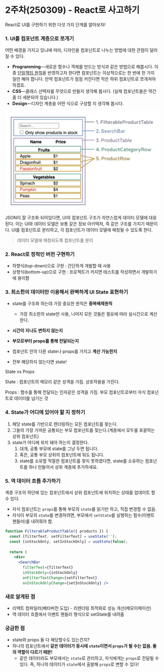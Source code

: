 # 2주차(250309) - React로 사고하기

React로 UI를 구현하기 위한 다섯 가지 단계를 알아보자!

### **1. UI를 컴포넌트 계층으로 쪼개기**

어떤 배경을 가지고 있냐에 따라, 디자인을 컴포넌트로 나누는 방법에 대한 관점이 달라질 수 있다.

- **Programming**—새로운 함수나 객체를 만드는 방식과 같은 방법으로 해봅시다. 이 중 [단일책임 원칙](https://ko.wikipedia.org/wiki/%EB%8B%A8%EC%9D%BC_%EC%B1%85%EC%9E%84_%EC%9B%90%EC%B9%99)을 반영하고자 한다면 컴포넌트는 이상적으로는 한 번에 한 가지 일만 해야 합니다. 만약 컴포넌트가 점점 커진다면 작은 하위 컴포넌트로 쪼개져야 하겠죠.
- **CSS**—클래스 선택자를 무엇으로 만들지 생각해 봅시다. (실제 컴포넌트들은 약간 좀 더 세분되어 있습니다.)
- **Design**—디자인 계층을 어떤 식으로 구성할 지 생각해 봅시다.

![image.png](https://github.com/Frontend-Study-Club/React_Docs/blob/main/gyuri/images/250309_01.png)

JSON이 잘 구조화 되어있다면, UI의 컴포넌트 구조가 자연스럽게 데이터 모델에 대응된다. 이는 UI와 데이터 모델은 보통 같은 정보 아키텍처, 즉 같은 구조를 가지기 때문이다. UI를 컴포넌트로 분리하고, 각 컴포넌트가 데이터 모델에 매칭될 수 있도록 한다.

> 데이터 모델에 매칭되도록 컴포넌트를 분리

### 2. **React로 정적인 버전 구현하기**

- 하향식(top-down)으로 구현 : 간단하게 개발할 때 사용
- 상향식(bottom-up)으로 구현 : 프로젝트가 커지면 테스트를 작성하면서 개발하기에 용이함

### 3. **최소한의 데이터만 이용해서 완벽하게 UI State 표현하기**

- state를 구조화 하는데 가장 중요한 원칙은 **중복배제원칙**

  - 가장 최소한의 state만 사용, 나머지 모든 것들은 필요에 따라 실시간으로 계산한다.

- **시간이 지나도 변하지 않는지**
- **부모로부터 props를 통해 전달되는지**
- 컴포넌트 안의 다른 state나 props를 가지고 **계산 가능한지**
- 전부 해당하지 않는다면 state!

State vs Props

State : 컴포넌트의 메모리 같은 성격을 가짐. 상호작용을 가진다.

Props : 함수를 통해 전달되는 인자같은 성격을 가짐. 부모 컴포넌트로부터 자식 컴포넌트로 데이터를 넘기는 것

### 4. State가 어디에 있어야 할 지 정하기

1. 해당 state를 기반으로 렌더링하는 모든 컴포넌트를 찾는다.
2. 그들의 가장 가까운 공통되는 부모 컴포넌트를 찾는다.(계층에서 모두를 포괄하는 상위 컴포넌트)
3. state가 어디에 위치 돼야 하는지 결정한다.
   1. 대개, 공통 부모에 state를 그냥 두면 됩니다.
   2. 혹은, 공통 부모 상위의 컴포넌트에 둬도 됩니다.
   3. state를 소유할 적절한 컴포넌트를 찾지 못하였다면, state를 소유하는 컴포넌트를 하나 만들어서 상위 계층에 추가하세요.

### **5. 역 데이터 흐름 추가하기**

계층 구조의 하단에 있는 컴포넌트에서 상위 컴포넌트에 위치하는 상태를 업데이트 할 수 있다.

- 자식 컴포넌트는 `props`를 통해 부모의 `state`를 읽기만 하고, 직접 변경할 수 없음.
- 자식이 부모의 `state`를 변경하려면, 부모에서 `setState`를 실행하는 함수(이벤트 핸들러)를 내려줘야 함.

```jsx
function FilterableProductTable({ products }) {
  const [filterText, setFilterText] = useState('');
  const [inStockOnly, setInStockOnly] = useState(false);

  return (
    <div>
      <SearchBar
        filterText={filterText}
        inStockOnly={inStockOnly}
        onFilterTextChange={setFilterText}
        onInStockOnlyChange={setInStockOnly} />
```

### 새로 알게된 점

- 리액트 컴파일러(베타버전 도입) - 리렌더링 최적화로 성능 개선(메모이제이션)
- 역 데이터 흐름에서 이벤트 핸들러 형식으로 setState를 내려줌

### 궁금한 점

- state와 props 둘 다 해당할수도 있는건지?
- 하나의 컴포넌트에서 **같은 데이터가 동시에 `state`이면서 `props`가 될 수는 없음. 둘의 역할이 다르기 때문!**
  - 같은 데이터라도 부모에서는 `state`로 관리하고, 자식에게는 `props`로 전달될 수 있다. 즉, 하나의 데이터가 `state`에서 출발해 `props`로 변할 수 있다!
